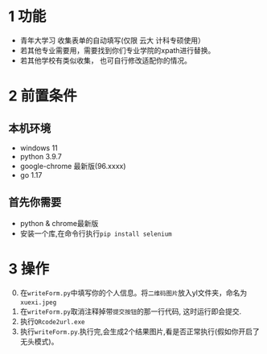 # 1 功能
- 青年大学习 收集表单的自动填写(仅限 云大 计科专硕使用）
- 若其他专业需要用，需要找到你们专业学院的xpath进行替换。
- 若其他学校有类似收集， 也可自行修改适配你的情况。
# 2 前置条件
## 本机环境
- windows 11
- python 3.9.7 
- google-chrome 最新版(96.xxxx)
- go 1.17
## 首先你需要
- python & chrome最新版
- 安装一个库,在命令行执行`pip install selenium`
# 3 操作
0. 在`writeForm.py`中填写你的个人信息。将`二维码图片`放入yl文件夹，命名为`xuexi.jpeg`
1. 在`writeForm.py`取消注释掉带`提交按钮`的那一行代码, 这时运行即会提交.
2. 执行`QRcode2url.exe` 
3. 执行`writeForm.py`.执行完,会生成2个结果图片,看是否正常执行(假如你开启了无头模式)。



